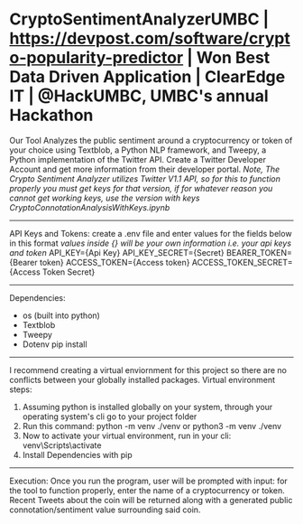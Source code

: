 # CryptoSentimentAnalyzerUMBC | https://devpost.com/software/crypto-popularity-predictor | Won Best Data Driven Application | ClearEdge IT | @HackUMBC, UMBC's annual Hackathon
Our Tool Analyzes the public sentiment around a cryptocurrency or token of your choice using Textblob, a Python NLP framework, and Tweepy, a Python implementation of the Twitter API. Create a Twitter Developer Account and get more information from their developer portal.
*Note, The Crypto Sentiment Analyzer utilizes Twitter V1.1 API, so for this to function properly you must get keys for that version, if for whatever reason you cannot get working keys, use the version with keys CryptoConnotationAnalysisWithKeys.ipynb*
___________________________________________________________________________________
API Keys and Tokens:
create a .env file and enter values for the fields below in this format
*values inside {} will be your own information i.e. your api keys and token*
API_KEY={Api Key}
API_KEY_SECRET={Secret} 
BEARER_TOKEN={Bearer token}
ACCESS_TOKEN={Access token}
ACCESS_TOKEN_SECRET={Access Token Secret}
___________________________________________________________________________________
Dependencies:
- os (built into python)
- Textblob
- Tweepy
- Dotenv
pip install <package>
___________________________________________________________________________________
I recommend creating a virtual enviornment for this project so there are no conflicts between your globally installed packages. 
Virtual environment steps:
1. Assuming python is installed globally on your system, through your operating system's cli go to your project folder
2. Run this command: python -m venv ./venv 
or python3 -m venv ./venv
3. Now to activate your virtual environment, run in your cli: venv\Scripts\activate 
4. Install Dependencies with pip
___________________________________________________________________________________
Execution:
Once you run the program, user will be prompted with input: for the tool to function properly, enter the name of a cryptocurrency or token. Recent Tweets about the coin will be returned along with a generated public connotation/sentiment value surrounding said coin.
